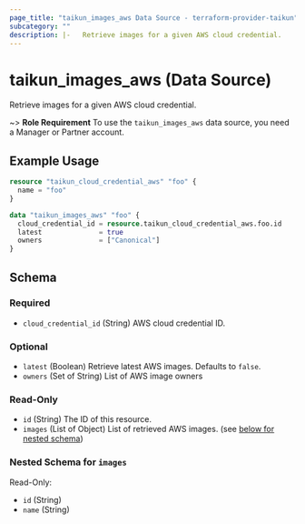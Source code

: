 ```yaml
---
page_title: "taikun_images_aws Data Source - terraform-provider-taikun"
subcategory: ""
description: |-   Retrieve images for a given AWS cloud credential.
---
```


# taikun_images_aws (Data Source)

Retrieve images for a given AWS cloud credential.

~> **Role Requirement** To use the `taikun_images_aws` data source, you need a Manager or Partner account.

## Example Usage

```terraform
resource "taikun_cloud_credential_aws" "foo" {
  name = "foo"
}

data "taikun_images_aws" "foo" {
  cloud_credential_id = resource.taikun_cloud_credential_aws.foo.id
  latest              = true
  owners              = ["Canonical"]
}
```

<!-- schema generated by tfplugindocs -->
## Schema

### Required

- `cloud_credential_id` (String) AWS cloud credential ID.

### Optional

- `latest` (Boolean) Retrieve latest AWS images. Defaults to `false`.
- `owners` (Set of String) List of AWS image owners

### Read-Only

- `id` (String) The ID of this resource.
- `images` (List of Object) List of retrieved AWS images. (see [below for nested schema](#nestedatt--images))

<a id="nestedatt--images"></a>
### Nested Schema for `images`

Read-Only:

- `id` (String)
- `name` (String)



